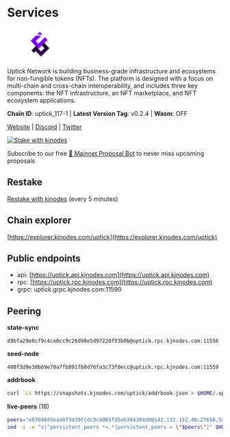 # Services

<figure><img src="https://raw.githubusercontent.com/kj89/cosmos-images/main/logos/uptick.png" alt=""><figcaption></figcaption></figure>

Uptick Network is building business-grade infrastructure and  ecosystems for non-fungible tokens (NFTs). The platform is  designed with a focus on multi-chain and cross-chain interoperability,  and includes three key components: the NFT infrastructure, an NFT  marketplace, and NFT ecosystem applications.

**Chain ID**: uptick_117-1 | **Latest Version Tag**: v0.2.4 | **Wasm**: OFF

[Website](https://uptick.network) | [Discord](https://discord.gg/UzeHS7fu5H) | [Twitter](https://twitter.com/uptickproject)

[![Stake with kjnodes](https://i.ibb.co/cr44Q8j/button-stake-with-kjnodes.png)](https://restake.app/uptick/uptickvaloper1jqpaf0vgzlxvjx5meq8huweuv2nguqe20seefq)

Subscribe to our free [🤖 Mainnet Proposal Bot](https://t.me/kjnodes_proposal_bot) to never miss upcoming proposals

## Restake

[Restake with kjnodes](https://restake.app/uptick/uptickvaloper1jqpaf0vgzlxvjx5meq8huweuv2nguqe20seefq) (every 5 minutes)
## Chain explorer
[https://explorer.kjnodes.com/uptick](https://explorer.kjnodes.com/uptick)

## Public endpoints

* api: [https://uptick.api.kjnodes.com](https://uptick.api.kjnodes.com)
* rpc: [https://uptick.rpc.kjnodes.com](https://uptick.rpc.kjnodes.com)
* grpc: uptick.grpc.kjnodes.com:11590

## Peering

**state-sync**

```text
d9bfa29e0cf9c4ce0cc9c26d98e5d97228f93b0b@uptick.rpc.kjnodes.com:11556
```

**seed-node**

```text
400f3d9e30b69e78a7fb891f60d76fa3c73f0ecc@uptick.rpc.kjnodes.com:11559
```

**addrbook**
```bash
curl -Ls https://snapshots.kjnodes.com/uptick/addrbook.json > $HOME/.uptickd/config/addrbook.json
```

**live-peers** (18)
```bash
peers="e8704845eaa0f3d39fcdc9c4065f3beb344384db@142.132.152.46:27656,5a1fd15ecac0124ecf143cd003dad232d41a0e2e@62.171.158.177:35656,34d86f3a8dfce7d8b615563c587433c65792f104@185.219.142.221:15656,f2710fe78495a0645b690dbf9296b5d62bc2a39f@148.113.6.229:20456,d9bfa29e0cf9c4ce0cc9c26d98e5d97228f93b0b@65.109.88.38:11556,78017b785ef1f781a1f4090f9ecf4adb2b476ab9@217.197.117.53:36656,250c98d4975ae9a12ed7dfcd5a7cf76b470e49a6@65.21.108.180:26656,ffd85619e0baed6ad09eec1e9c1651ded8e00b3b@82.165.186.119:26656,f05733da50967e3955e11665b1901d36291dfaee@65.108.195.30:21656,a5408575fc327823f73c153d9f89c932ac30a335@141.94.141.144:28056,1160d5e94fbce4f8ccabb0203344c673f3af3fb6@141.94.139.233:27656,34d28eeb7be1b245fd64ba2df4cdf62b5eb60dd3@202.61.240.155:30001,755c376ec8df0c6fce6d3e28f3d9054de4fe456f@81.30.157.35:17656,bb6aaef7667af68862ee582085c2e9dd2b568d86@54.254.135.200:26656,e6eb810c0495bc3c9e562f92b349458e7c5ec073@18.138.220.30:26656,ea83a93c2878af90d034138fc5026218fb89d0d2@69.197.19.36:21656,632c2362378546ab77883077861f38405c378d06@104.194.8.68:60556,b45ee634889abf61c7212b03dbddb853a8a3bc09@185.48.24.112:15656"
sed -i -e "s|^persistent_peers *=.*|persistent_peers = \"$peers\"|" $HOME/.uptickd/config/config.toml
```
